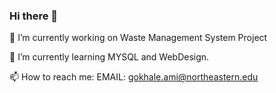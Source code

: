 ### Hi there 👋

 🔭 I’m currently working on Waste Management System Project 

 🌱 I’m currently learning MYSQL and WebDesign.

 📫 How to reach me: EMAIL: gokhale.ami@northeastern.edu
 

